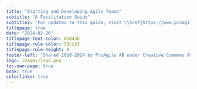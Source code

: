 ```yaml
---
title: "Starting and Developing Agile Teams"
subtitle: "A Facilitation Guide"
subtitle2: "For updates to this guide, visit \\href{https://www.proagile.se/teams}{proagile.se/teams}"
titlepage: true
date: "2024-02-26"
titlepage-text-color: 01843b
titlepage-rule-color: 33cc33
titlepage-rule-height: 8
footer-left: "Shared 2018-2024 by ProAgile AB under Creative Commons Attribution ShareAlike 4.0 International license"
logo: images/logo.png
toc-own-page: true
book: true
colorlinks: true
---
```

